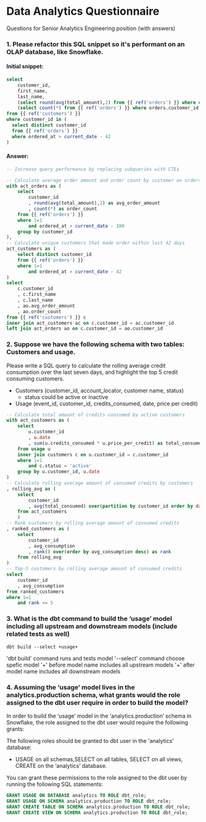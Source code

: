 # Data Analytics Questionnaire
Questions for Senior Analytics Engineering position (with answers)

### 1. Please refactor this SQL snippet so it's performant on an OLAP database, like Snowflake.

#### Initial snippet:
```sql
select
    customer_id,
    first_name,
    last_name,
    (select round(avg(total_amount),2) from {{ ref('orders') }} where orders.customer_id = customers.customer_id and ordered_at > current_date - 180) as avg_order_amount,
    (select count(*) from {{ ref('orders') }} where orders.customer_id = customers.customer_id and ordered_at > current_date - 180) as order_count
from {{ ref('customers') }}
where customer_id in (
  select distinct customer_id
  from {{ ref('orders') }}
  where ordered_at > current_date - 42
)
```

#### Answer:

```sql
-- Increase query performance by replacing subqueries with CTEs

-- Calculate average order amount and order count by customer on orders for the last 180 days
with act_orders as (
    select 
        customer_id
        , round(avg(total_amount),2) as avg_order_amount
        , count(*) as order_count
    from {{ ref('orders') }} 
    where 1=1
        and ordered_at > current_date - 180
    group by customer_id
),
-- Calculate unique customers that made order within last 42 days
act_customers as (
    select distinct customer_id
    from {{ ref('orders') }}
    where 1=1
        and ordered_at > current_date - 42
)
select
    c.customer_id
    , c.first_name
    , c.last_name
    , ao.avg_order_amount
    , ao.order_count
from {{ ref('customers') }} c 
inner join act_customers ac on c.customer_id = ac.customer_id
left join act_orders ao on c.customer_id = ao.customer_id
```

### 2. Suppose we have the following schema with two tables: Customers and usage.

Please write a SQL query to calculate the rolling average credit consumption over the last seven days, and highlight the top 5 credit consuming customers.
* Customers (customer_id, account_locator, customer name, status)
    * status could be active or inactive
* Usage (event_id, customer_id, credits_consumed, date, price per credit)

```sql
-- Calculate total amount of credits consumed by active customers
with act_customers as (
    select 
        u.customer_id
        , u.date
        , sum(u.credits_consumed * u.price_per_credit) as total_consumed
    from usage u 
    inner join customers c on u.customer_id = c.customer_id
    where 1=1
        and c.status = 'active'
    group by u.customer_id, u.date
)
-- Calculate rolling average amount of consumed credits by customers
, rolling_avg as (
    select
        customer_id
        , avg(total_consumed) over(partition by customer_id order by date range between '7 day' preceding and current row ) as avg_consumption
    from act_customers
    )
-- Rank customers by rolling average amount of consumed credits
, ranked_customers as (
    select
        customer_id
        , avg_consumption
        , rank() over(order by avg_consumption desc) as rank
    from rolling_avg
)
-- Top-5 customers by rolling average amount of consumed credits 
select
    customer_id
    , avg_consumption
from ranked_customers
where 1=1
    and rank <= 5
```

### 3. What is the dbt command to build the ‘usage’ model including all upstream and downstream models (include related tests as well)
```
dbt build --select +usage+
```
'dbt build' command runs and tests model
'--select' command choose spefic model
'+' before model name includes all upstream models
'+' after model name includes all downstream models

### 4. Assuming the ‘usage’ model lives in the analytics.production schema, what grants would the role assigned to the dbt user require in order to build the model? 

In order to build the ‘usage’ model in the ‘analytics.production’ schema in Snowflake, the role assigned to the dbt user would require the following grants:

The following roles should be granted to dbt user in the 'analytics' database:

* USAGE on all schemas,SELECT on all tables, SELECT on all views, CREATE on the ‘analytics’ database.

You can grant these permissions to the role assigned to the dbt user by running the following SQL statements:

```sql
GRANT USAGE ON DATABASE analytics TO ROLE dbt_role;
GRANT USAGE ON SCHEMA analytics.production TO ROLE dbt_role;
GRANT CREATE TABLE ON SCHEMA analytics.production TO ROLE dbt_role;
GRANT CREATE VIEW ON SCHEMA analytics.production TO ROLE dbt_role;
```
